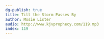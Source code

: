 ```yaml
---
dg-publish: true
title: Till the Storm Passes By
author: Mosie Lister
audio: http://www.kjvprophecy.com/119.mp3
index: 119
---
```


